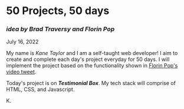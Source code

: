 # 50 Projects, 50 days
### *idea by Brad Traversy and Florin Pop*

July 16, 2022

My name is *Kane Taylor* and I am a self-taught web developer! I aim to create and complete each day's project everyday for 50 days. I will implement the project based on the functionality shown in [Florin Pop's video tweet](https://twitter.com/florinpop1705/status/1542923659546951681).

Today's project is on ***Testimonial Box***. My tech stack will comprise of HTML, CSS, and Javascript.

K.